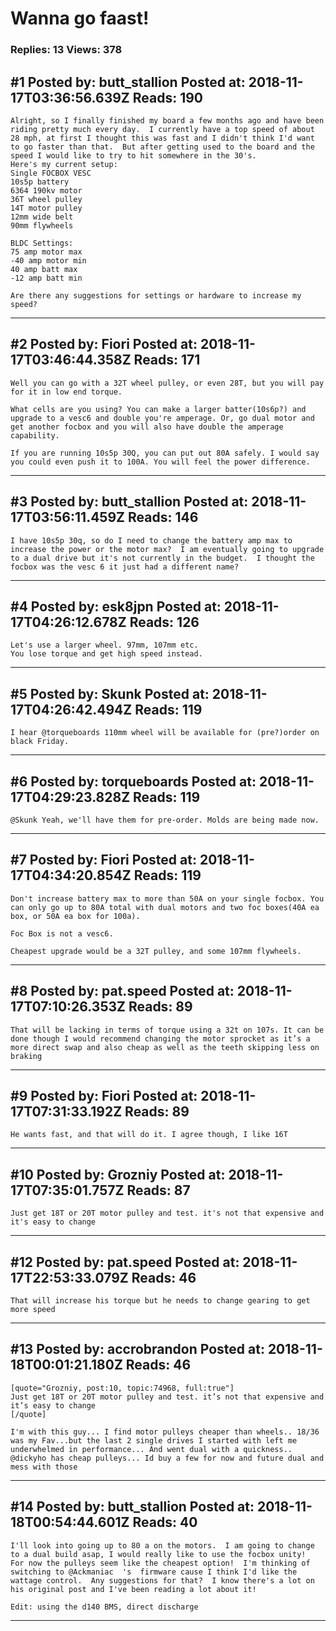 # Wanna go faast!

### Replies: 13 Views: 378

## \#1 Posted by: butt_stallion Posted at: 2018-11-17T03:36:56.639Z Reads: 190

```
Alright, so I finally finished my board a few months ago and have been riding pretty much every day.  I currently have a top speed of about 28 mph, at first I thought this was fast and I didn't think I'd want to go faster than that.  But after getting used to the board and the speed I would like to try to hit somewhere in the 30's.  
Here's my current setup:
Single FOCBOX VESC
10s5p battery
6364 190kv motor
36T wheel pulley
14T motor pulley
12mm wide belt
90mm flywheels

BLDC Settings:
75 amp motor max
-40 amp motor min
40 amp batt max
-12 amp batt min

Are there any suggestions for settings or hardware to increase my speed?
```

---
## \#2 Posted by: Fiori Posted at: 2018-11-17T03:46:44.358Z Reads: 171

```
Well you can go with a 32T wheel pulley, or even 28T, but you will pay for it in low end torque. 

What cells are you using? You can make a larger batter(10s6p?) and upgrade to a vesc6 and double you're amperage. Or, go dual motor and get another focbox and you will also have double the amperage capability. 

If you are running 10s5p 30Q, you can put out 80A safely. I would say you could even push it to 100A. You will feel the power difference.
```

---
## \#3 Posted by: butt_stallion Posted at: 2018-11-17T03:56:11.459Z Reads: 146

```
I have 10s5p 30q, so do I need to change the battery amp max to increase the power or the motor max?  I am eventually going to upgrade to a dual drive but it's not currently in the budget.  I thought the focbox was the vesc 6 it just had a different name?
```

---
## \#4 Posted by: esk8jpn Posted at: 2018-11-17T04:26:12.678Z Reads: 126

```
Let's use a larger wheel. 97mm, 107mm etc.
You lose torque and get high speed instead.
```

---
## \#5 Posted by: Skunk Posted at: 2018-11-17T04:26:42.494Z Reads: 119

```
I hear @torqueboards 110mm wheel will be available for (pre?)order on black Friday.
```

---
## \#6 Posted by: torqueboards Posted at: 2018-11-17T04:29:23.828Z Reads: 119

```
@Skunk Yeah, we'll have them for pre-order. Molds are being made now.
```

---
## \#7 Posted by: Fiori Posted at: 2018-11-17T04:34:20.854Z Reads: 119

```
Don't increase battery max to more than 50A on your single focbox. You can only go up to 80A total with dual motors and two foc boxes(40A ea box, or 50A ea box for 100a). 

Foc Box is not a vesc6. 

Cheapest upgrade would be a 32T pulley, and some 107mm flywheels.
```

---
## \#8 Posted by: pat.speed Posted at: 2018-11-17T07:10:26.353Z Reads: 89

```
That will be lacking in terms of torque using a 32t on 107s. It can be done though I would recommend changing the motor sprocket as it’s a more direct swap and also cheap as well as the teeth skipping less on braking
```

---
## \#9 Posted by: Fiori Posted at: 2018-11-17T07:31:33.192Z Reads: 89

```
He wants fast, and that will do it. I agree though, I like 16T
```

---
## \#10 Posted by: Grozniy Posted at: 2018-11-17T07:35:01.757Z Reads: 87

```
Just get 18T or 20T motor pulley and test. it's not that expensive and it's easy to change
```

---
## \#12 Posted by: pat.speed Posted at: 2018-11-17T22:53:33.079Z Reads: 46

```
That will increase his torque but he needs to change gearing to get more speed
```

---
## \#13 Posted by: accrobrandon Posted at: 2018-11-18T00:01:21.180Z Reads: 46

```
[quote="Grozniy, post:10, topic:74968, full:true"]
Just get 18T or 20T motor pulley and test. it’s not that expensive and it’s easy to change
[/quote]

I'm with this guy... I find motor pulleys cheaper than wheels.. 18/36 was my Fav...but the last 2 single drives I started with left me underwhelmed in performance... And went dual with a quickness.. @dickyho has cheap pulleys... Id buy a few for now and future dual and mess with those
```

---
## \#14 Posted by: butt_stallion Posted at: 2018-11-18T00:54:44.601Z Reads: 40

```
I'll look into going up to 80 a on the motors.  I am going to change to a dual build asap, I would really like to use the focbox unity!  For now the pulleys seem like the cheapest option!  I'm thinking of switching to @Ackmaniac  's  firmware cause I think I'd like the wattage control.  Any suggestions for that?  I know there's a lot on his original post and I've been reading a lot about it!

Edit: using the d140 BMS, direct discharge
```

---
